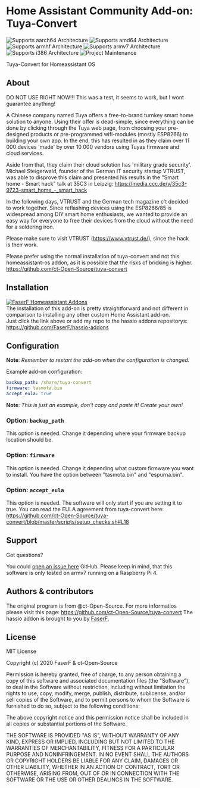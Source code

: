 # Home Assistant Community Add-on: Tuya-Convert
![Supports aarch64 Architecture][aarch64-shield] ![Supports amd64 Architecture][amd64-shield] ![Supports armhf Architecture][armhf-shield] ![Supports armv7 Architecture][armv7-shield] ![Supports i386 Architecture][i386-shield]
![Project Maintenance][maintenance-shield]

Tuya-Convert for Homeassistant OS

## About

DO NOT USE RIGHT NOW!!! This was a test, it seems to work, but I wont guarantee anything!

A Chinese company named Tuya offers a free-to-brand turnkey smart home solution to anyone. Using their offer is dead-simple, since everything can be done by clicking through the Tuya web page, from choosing your pre-designed products or pre-programmed wifi-modules (mostly ESP8266) to building your own app. In the end, this has resulted in as they claim over 11 000 devices 'made' by over 10 000 vendors using Tuyas firmware and cloud services.

Aside from that, they claim their cloud solution has 'military grade security'. Michael Steigerwald, founder of the German IT security startup VTRUST, was able to disprove this claim and presented his results in the "Smart home - Smart hack" talk at 35C3 in Leipzig: https://media.ccc.de/v/35c3-9723-smart_home_-_smart_hack

In the following days, VTRUST and the German tech magazine c't decided to work together. Since reflashing devices using the ESP8266/85 is widespread among DIY smart home enthusiasts, we wanted to provide an easy way for everyone to free their devices from the cloud without the need for a soldering iron.

Please make sure to visit VTRUST (https://www.vtrust.de/), since the hack is their work.

Please prefer using the normal installation of tuya-convert and not this homeassistant-os addon, as it is possible that the risks of bricking is higher. https://github.com/ct-Open-Source/tuya-convert

## Installation

[![FaserF Homeassistant Addons](https://my.home-assistant.io/badges/supervisor_add_addon_repository.svg)](https://my.home-assistant.io/redirect/supervisor_add_addon_repository/?repository_url=https%3A%2F%2Fgithub.com%2FFaserF%2Fhassio-addons)
<br /> 
The installation of this add-on is pretty straightforward and not different in comparison to installing any other custom Home Assistant add-on.<br /> 
Just click the link above or add my repo to the hassio addons repositorys: https://github.com/FaserF/hassio-addons

## Configuration

**Note**: _Remember to restart the add-on when the configuration is changed._

Example add-on configuration:

```yaml
backup_path: /share/tuya-convert
firmware: tasmota.bin
accept_eula: true
```

**Note**: _This is just an example, don't copy and paste it! Create your own!_

### Option: `backup_path`

This option is needed. Change it depending where your firmware backup location should be.

### Option: `firmware`

This option is needed. Change it depending what custom firmware you want to install. You have the option between "tasmota.bin" and "espurna.bin".

### Option: `accept_eula`

This option is needed. The software will only start if you are setting it to true. You can read the EULA agreement from tuya-convert here: https://github.com/ct-Open-Source/tuya-convert/blob/master/scripts/setup_checks.sh#L18

## Support

Got questions?

You could [open an issue here][issue] GitHub.
Please keep in mind, that this software is only tested on armv7 running on a Raspberry Pi 4.

## Authors & contributors

The original program is from @ct-Open-Source. For more informatios please visit this page: https://github.com/ct-Open-Source/tuya-convert
The hassio addon is brought to you by [FaserF].

## License

MIT License

Copyright (c) 2020 FaserF & ct-Open-Source

Permission is hereby granted, free of charge, to any person obtaining a copy
of this software and associated documentation files (the "Software"), to deal
in the Software without restriction, including without limitation the rights
to use, copy, modify, merge, publish, distribute, sublicense, and/or sell
copies of the Software, and to permit persons to whom the Software is
furnished to do so, subject to the following conditions:

The above copyright notice and this permission notice shall be included in all
copies or substantial portions of the Software.

THE SOFTWARE IS PROVIDED "AS IS", WITHOUT WARRANTY OF ANY KIND, EXPRESS OR
IMPLIED, INCLUDING BUT NOT LIMITED TO THE WARRANTIES OF MERCHANTABILITY,
FITNESS FOR A PARTICULAR PURPOSE AND NONINFRINGEMENT. IN NO EVENT SHALL THE
AUTHORS OR COPYRIGHT HOLDERS BE LIABLE FOR ANY CLAIM, DAMAGES OR OTHER
LIABILITY, WHETHER IN AN ACTION OF CONTRACT, TORT OR OTHERWISE, ARISING FROM,
OUT OF OR IN CONNECTION WITH THE SOFTWARE OR THE USE OR OTHER DEALINGS IN THE
SOFTWARE.

[aarch64-shield]: https://img.shields.io/badge/aarch64-yes-green.svg
[amd64-shield]: https://img.shields.io/badge/amd64-yes-green.svg
[armhf-shield]: https://img.shields.io/badge/armhf-yes-green.svg
[armv7-shield]: https://img.shields.io/badge/armv7-yes-green.svg
[commits]: https://github.com/FaserF/apache2/commits/master
[contributors]: https://github.com/FaserF/hassio-addons/tuya-convert/graphs/contributors
[FaserF]: https://github.com/FaserF/
[i386-shield]: https://img.shields.io/badge/i386-yes-green.svg
[issue]: https://github.com/FaserF/hassio-addons/issues
[repository]: https://github.com/FaserF/hassio-addons/tuya-convert
[maintenance-shield]: https://img.shields.io/maintenance/yes/2020.svg
